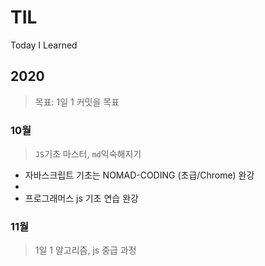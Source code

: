 # TIL
Today I Learned

## 2020
> 목표: 1일 1 커밋을 목표

### 10월
> `JS`기초 마스터, `md`익숙해지기

- 자바스크립트 기초는 NOMAD-CODING (초급/Chrome) 완강
- 
- 프로그래머스 js 기초 연습 완강

### 11월
> 1일 1 알고리즘, js 중급 과정

